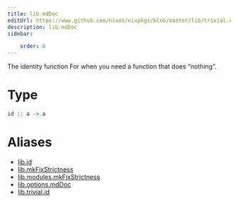 ```yaml
---
title: lib.mdDoc
editUrl: https://www.github.com/nixos/nixpkgs/blob/master/lib/trivial.nix#L19C5
description: lib.mdDoc
sidebar:

    order: 8
---
```


The identity function
For when you need a function that does “nothing”.

# Type

```haskell
id :: a -> a
```


# Aliases

- [lib.id](/reference/libid)
- [lib.mkFixStrictness](/reference/libmkFixStrictness)
- [lib.modules.mkFixStrictness](/reference/libmodules.mkFixStrictness)
- [lib.options.mdDoc](/reference/liboptions.mdDoc)
- [lib.trivial.id](/reference/libtrivial.id)


